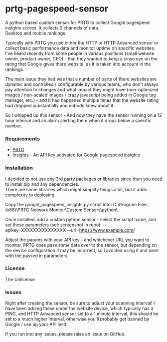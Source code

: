 # prtg-pagespeed-sensor
A python based custom sensor for PRTG to collect Google pagespeed insights scores.  It collects 2 channels of data.  
Desktop and mobile rankings.

Typically with PRTG you use either the HTTP or HTTP Advanced sensor to collect basic performance data and monitor uptime
on specific websites.  I've heard recently from some people in various positions (small website owner, product owner, CEO) - that 
they wanted to keep a close eye on the rating that Google gives there website, as it is taken into account in the rankings.

The main issue they had was that a number of parts of there websites are dynamic and controlled / configurable by various teams, 
who don't always pay attention to changes and what impact they might have (non-optimized images / non-scaled images / crazy javascript being
added in Google tag manager, etc.) - and it had happened multiple times that the website rating had dropped substantially and 
nobody knew about it.

So I whipped up this sensor - And now they have the sensor running on a 12 hour interval and an alarm alerting them when it drops below a specific number.

### Requirements

* [PRTG] 
* [Insights] - An API key activated for Google pagespeed insights

### Installation

I decided to not use any 3rd party packages or libraries since then you need to install pip and any dependencies.  
There are some libraries which might simplify things a bit, but it adds complexity to deploying.

Copy the google_pagespeed_insights.py script into: C:\Program Files (x86)\PRTG Network Monitor\Custom Sensors\python\

Once installed, add a custom python sensor - select the script name, and set these parameters (see screenshot in repo):
--apikey=XXXXXXXXXXXXXXX --url=https://www.example.com/

Adjust the params with your API key - and whichever URL you want to monitor. 
PRTG does pass some data over to the sensor, but depending on the device configuration it may be incorrect, so I avoided using it 
and went with the passed in parameters.

### License
The Unlicense

### Issues
Right after creating the sensor, be sure to adjust your scanning interval!  I have been adding these under the website device,
which typically has a PING, and HTTP Advanced sensor set to a 1 minute interval, this should be set to a much higher interval,
otherwise you'll probably get banned by Google / use up your API limit.

If you run into any issues, please raise an issue on GitHub.

[//]: #

   [PRTG]: <https://www.paessler.com/prtg>
   [Insights]: <https://developers.google.com/speed/pagespeed/insights/>
